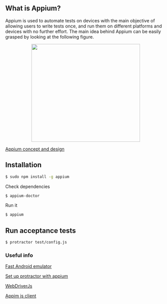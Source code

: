 ## What is Appium?

Appium is used to automate tests on devices with the main objective of allowing users to write tests once, and run them on different platforms and devices with no further effort.
The main idea behind Appium can be easily grasped by looking at the following figure.

<p align="center">
  <img width="341" height="308" src="http://blogs.technet.com/cfs-file.ashx/__key/communityserver-blogs-components-weblogfiles/00-00-01-03-22/appiumovw.png"/>
</p>

[Appium concept and design](http://appium.io/introduction.html?lang=es)

## Installation

```bash
$ sudo npm install -g appium
```

Check dependencies
```bash
$ appium-doctor
```

Run it
```bash
$ appium
```

## Run acceptance tests

```bash
$ protractor test/config.js
```

### Useful info


[Fast Android emulator](http://www.genymotion.com/)

[Set up protractor with appium](https://github.com/angular/protractor/blob/master/docs/browser-setup.md)

[WebDriverJs](https://code.google.com/p/selenium/wiki/WebDriverJs)

[Appim js client](https://github.com/admc/wd)

